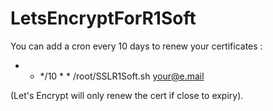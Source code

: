 # LetsEncryptForR1Soft


You can add a cron every 10 days to renew your certificates :

* * */10 * * /root/SSLR1Soft.sh your@e.mail

(Let's Encrypt will only renew the cert if close to expiry).
